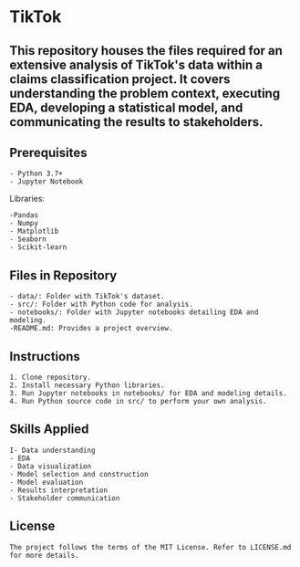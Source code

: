 # TikTok

## This repository houses the files required for an extensive analysis of TikTok's data within a claims classification project. It covers understanding the problem context, executing EDA, developing a statistical model, and communicating the results to stakeholders.

## Prerequisites
```
- Python 3.7+
- Jupyter Notebook
```
Libraries:
```
-Pandas
- Numpy
- Matplotlib
- Seaborn
- Scikit-learn
```
## Files in Repository
```
- data/: Folder with TikTok's dataset.
- src/: Folder with Python code for analysis.
- notebooks/: Folder with Jupyter notebooks detailing EDA and modeling.
-README.md: Provides a project overview.
```
## Instructions
```
1. Clone repository.
2. Install necessary Python libraries.
3. Run Jupyter notebooks in notebooks/ for EDA and modeling details.
4. Run Python source code in src/ to perform your own analysis.
```
## Skills Applied
```
I- Data understanding
- EDA
- Data visualization
- Model selection and construction
- Model evaluation
- Results interpretation
- Stakeholder communication
```
## License
```
The project follows the terms of the MIT License. Refer to LICENSE.md for more details.
